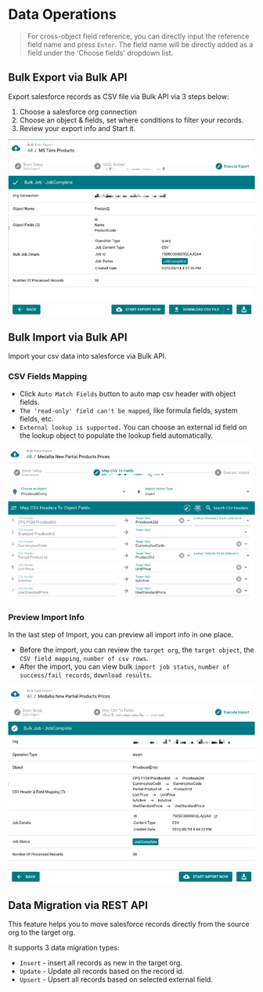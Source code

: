 # Data Operations

> For cross-object field reference, you can directly input the reference field name and press `Enter`. The field name will be directly added as a field under the 'Choose fields' dropdown list.

## Bulk Export via Bulk API

Export salesforce records as CSV file via Bulk API via 3 steps below:

1. Choose a salesforce org connection
2. Choose an object & fields, set where conditions to filter your records.
3. Review your export info and Start it.

![data-export-info](./images/data-export-info.jpg)

## Bulk Import via Bulk API

Import your csv data into salesforce via Bulk API.

### CSV Fields Mapping

-   Click `Auto Match Fields` button to auto map csv header with object fields.
-   `The 'read-only' field can't be mapped`, like formula fields, system fields, etc.
-   `External lookup is supported.` You can choose an external id field on the lookup object to populate the lookup field automatically.

![data-import-mapping](./images/data-mapping.jpg)

### Preview Import Info

In the last step of Import, you can preview all import info in one place.

-   Before the import, you can review the `target org`, the `target object`, the `CSV field mapping`, `number of csv rows`.
-   After the import, you can view bulk `import job status`, `number of success/fail records`, `download results`.

![data-import-info](./images/data-import-info.jpg)

## Data Migration via REST API

This feature helps you to move salesforce records directly from the source org to the target org.

It supports 3 data migration types:

-   `Insert` - insert all records as new in the target org.
-   `Update` - Update all records based on the record id.
-   `Upsert` - Upsert all records based on selected external field.

